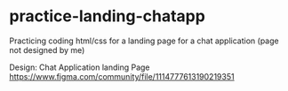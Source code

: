 # practice-landing-chatapp
Practicing coding html/css for a landing page for a chat application (page not designed by me)

Design:
Chat Application landing Page
https://www.figma.com/community/file/1114777613190219351
